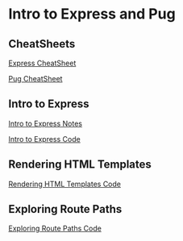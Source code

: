 # Intro to Express and Pug

## CheatSheets

[Express CheatSheet]

[Pug CheatSheet]

## Intro to Express

[Intro to Express Notes]

[Intro to Express Code]

## Rendering HTML Templates

[Rendering HTML Templates Code]

## Exploring Route Paths

[Exploring Route Paths Code]

[Express CheatSheet]: ./express.md
[Pug CheatSheet]: ./pug.md
[Intro to Express Notes]: ./intro-to-express.md
[Intro to Express Code]: ./intro-to-express
[Rendering HTML Templates Code]: ./render-html-templates
[Exploring Route Paths Code]: ./exploring-route-paths